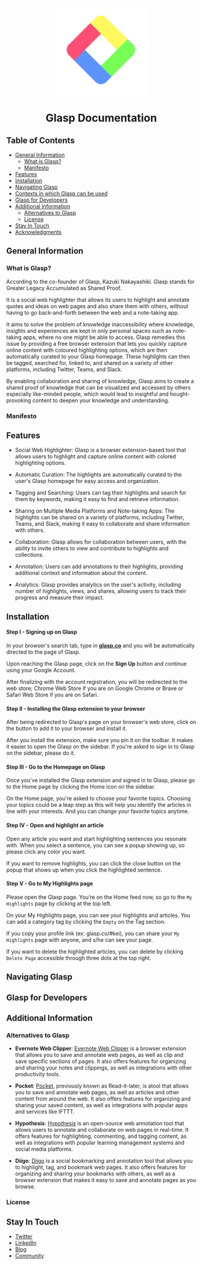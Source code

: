 
<p align = "center">
    <img src = "./images/glasp-icon.png">
</p>


#
<h1 align="center">Glasp Documentation</h1>

## Table of Contents
* [General Information](#general-information)
    * [What is Glasp?](#what-is-glasp)
    * [Manifesto](#manifesto)
* [Features](#features)
* [Installation](#installation)
* [Navigating Glasp](#navigating-glasp)
* [Contexts in which Glasp can be used](#glasp-contexts)
* [Glasp for Developers](#developer)
* [Additional Information](#about)
    * [Alternatives to Glasp](#alternatives)
    * [License](#license)
* [Stay In Touch](#stay-in-touch)
* [Acknowledgments](#acknowledgments)

## General Information

### What is Glasp?
According to the co-founder of Glasp, Kazuki Nakayashiki. Glasp stands for Greater Legacy Accumulated as Shared Proof. 

It is a social web highlighter that allows its users to highlight and annotate quotes and ideas on web pages and also share them with others, without having to go back-and-forth between the web and a note-taking app.

It aims to solve the problem of knowledge inaccessibility where knowledge, insights and experiences are kept in only personal spaces such as note-taking apps, where no one might be able to access. Glasp remedies this issue by providing a free browser extension that lets you quickly capture online content with coloured highlighting options, which are then automatically curated to your Glasp homepage. These highlights can then be tagged, searched for, linked to, and shared on a variety of other platforms, including Twitter, Teams, and Slack.

By enabling collaboration and sharing of knowledge, Glasp aims to create a shared proof of knowledge that can be visualized and accessed by others especially like-minded people, which would lead to insightful and hought-provoking content to deepen your knowledge and understanding.

### Manifesto


## Features

- Social Web Highlighter: Glasp is a browser extension-based tool that allows users to highlight and capture online content with colored highlighting options.

- Automatic Curation: The highlights are automatically curated to the user's Glasp homepage for easy access and organization.

- Tagging and Searching: Users can tag their highlights and search for them by keywords, making it easy to find and retrieve information.

- Sharing on Multiple Media Platforms and Note-taking Apps: The highlights can be shared on a variety of platforms, including Twitter, Teams, and Slack, making it easy to collaborate and share information with others.

- Collaboration: Glasp allows for collaboration between users, with the ability to invite others to view and contribute to highlights and collections.

- Annotation: Users can add annotations to their highlights, providing additional context and information about the content.

- Analytics: Glasp provides analytics on the user's activity, including number of highlights, views, and shares, allowing users to track their progress and measure their impact.

## Installation

#### **Step I - Signing up on Glasp**
In your browser's search tab, type in [**glasp.co**](glasp.co) and you will be automatically directed to the page of Glasp. 

Upon reaching the Glasp page, click on the **Sign Up** button and continue using your Google Account.

After finalizing with the account registration, you will be redirected to the web store; Chrome Web Store if you are on Google Chrome or Brave or Safari Web Store if you are on Safari.

#### **Step II -  Installing the Glasp extension to your browser**
After being redirected to Glasp's page on your browser's web store, click on the button to add it to your browser and install it.

After you install the extension, make sure you pin it on the toolbar. It makes it easier to open the Glasp on the sidebar. If you're asked to sign in to Glasp on the sidebar, please do it.

#### **Step III - Go to the Homepage on Glasp**
Once you've installed the Glasp extension and signed in to Glasp, please go to the Home page by clicking the Home icon on the sidebar.

On the Home page, you're asked to choose your favorite topics. Choosing your topics could be a leap step as this will help you identify the articles in line with your interests. And you can change your favorite topics anytime.

#### **Step IV - Open and highlight an article**
Open any article you want and start highlighting sentences you resonate with. When you select a sentence, you can see a popup showing up, so please click any color you want.

If you want to remove highlights, you can click the close button on the popup that shows up when you click the highlighted sentence.

#### **Step V - Go to My Highlights page**
Please open the Glasp page. You’re on the Home feed now, so go to the `My Highlights` page by clicking at the top left.

On your My Highlights page, you can see your highlights and articles. You can add a category tag by clicking the `Empty` on the Tag section.

If you copy your profile link (ex: glasp.co/#kei), you can share your `My Highlights` page with anyone, and s/he can see your page.

If you want to delete the highlighted articles, you can delete by clicking ``Delete Page`` accessible through three dots at the top right.

## Navigating Glasp


## Glasp for Developers

## Additional Information

### Alternatives to Glasp
- **Evernote Web Clipper**: [Evernote Web Clipper](https://chrome.google.com/webstore/detail/evernote-web-clipper/pioclpoplcdbaefihamjohnefbikjilc?hl=en) is a browser extension that allows you to save and annotate web pages, as well as clip and save specific sections of pages. It also offers features for organizing and sharing your notes and clippings, as well as integrations with other productivity tools.

- **Pocket**: [Pocket](https://getpocket.com/en/), previously known as Read-it-later, is atool that allows you to save and annotate web pages, as well as articles and other content from around the web. It also offers features for organizing and sharing your saved content, as well as integrations with popular apps and services like IFTTT.

- **Hypothesis**: [Hypothesis](https://web.hypothes.is/) is an open-source web annotation tool that allows users to annotate and collaborate on web pages in real-time. It offers features for highlighting, commenting, and tagging content, as well as integrations with popular learning management systems and social media platforms.

- **Diigo**: [Diigo](https://www.diigo.com/) is a social bookmarking and annotation tool that allows you to highlight, tag, and bookmark web pages. It also offers features for organizing and sharing your bookmarks with others, as well as a browser extension that makes it easy to save and annotate pages as you browse.

### License

## Stay In Touch

- [Twitter](https://twitter.com/_Glasp)
- [LinkedIn](https://www.linkedin.com/company/glasp/)
- [Blog](https://blog.glasp.co/)
- [Community](https://blog.glasp.co/community/)